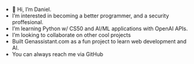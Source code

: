 - 👋 Hi, I’m Daniel.
- I’m interested in becoming a better programmer, and a security proffesional. 
- I’m learning Python w/ CS50 and AI/ML applications with OpenAI APIs.
- I’m looking to collaborate on other cool projects
- Built Genassistant.com as a fun project to learn web development and AI. 
- You can always reach me via GitHub

<!---
DamnDaniel95/DamnDaniel95 is a ✨ special ✨ repository because its `README.md` (this file) appears on your GitHub profile.
You can click the Preview link to take a look at your changes.
--->
